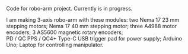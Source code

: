 Code for robo-arm project.
Currently is in progress. 

I am making 3-axis robo-arm with these modules:
  two Nema 17 23 mm stepping motors;
  Nema 17 40 mm stepping motor;
  three A4988 motor encoders;
  3 AS5600 magnetic rotary encoders;  
PD / QC PPS / QC4+ Type-C USB trigger pad for power supply;
  Arduino Uno;
  Laptop for controlling manipulator.
